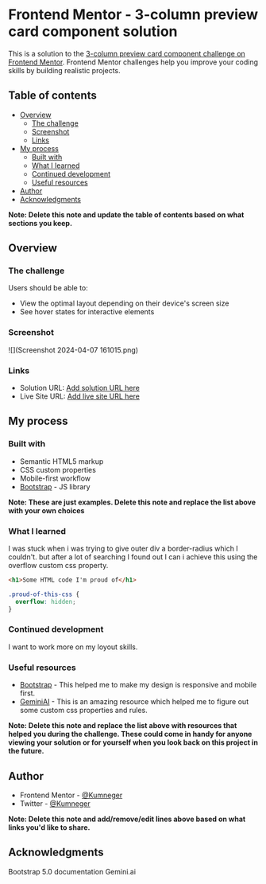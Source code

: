 # Frontend Mentor - 3-column preview card component solution

This is a solution to the [3-column preview card component challenge on Frontend Mentor](https://www.frontendmentor.io/challenges/3column-preview-card-component-pH92eAR2-). Frontend Mentor challenges help you improve your coding skills by building realistic projects. 

## Table of contents

- [Overview](#overview)
  - [The challenge](#the-challenge)
  - [Screenshot](#screenshot)
  - [Links](#links)
- [My process](#my-process)
  - [Built with](#built-with)
  - [What I learned](#what-i-learned)
  - [Continued development](#continued-development)
  - [Useful resources](#useful-resources)
- [Author](#author)
- [Acknowledgments](#acknowledgments)

**Note: Delete this note and update the table of contents based on what sections you keep.**

## Overview

### The challenge

Users should be able to:

- View the optimal layout depending on their device's screen size
- See hover states for interactive elements

### Screenshot

![](Screenshot 2024-04-07 161015.png)

### Links

- Solution URL: [Add solution URL here](https://your-solution-url.com)
- Live Site URL: [Add live site URL here](https://your-live-site-url.com)

## My process

### Built with

- Semantic HTML5 markup
- CSS custom properties
- Mobile-first workflow
- [Bootstrap](https://bootstrap.org/) - JS library

**Note: These are just examples. Delete this note and replace the list above with your own choices**

### What I learned

I was stuck when i was trying to give outer div a border-radius which I couldn't. but after a lot of searching I found out I can i achieve this using the overflow custom css property.

```html
<h1>Some HTML code I'm proud of</h1>
```
```css
.proud-of-this-css {
  overflow: hidden;
}
```

### Continued development

I want to work more on my loyout skills.

### Useful resources

- [Bootstrap](https://www.bootstrap.com) - This helped me to make my design is responsive and mobile first.
- [GeminiAI](https://www.Gemini.com) - This is an amazing resource which helped me to figure out some custom css properties and rules.

**Note: Delete this note and replace the list above with resources that helped you during the challenge. These could come in handy for anyone viewing your solution or for yourself when you look back on this project in the future.**

## Author

- Frontend Mentor - [@Kumneger](https://www.frontendmentor.io/profile/kumneger49)
- Twitter - [@Kumneger](https://www.twitter.com/kumneger49)

**Note: Delete this note and add/remove/edit lines above based on what links you'd like to share.**

## Acknowledgments

Bootstrap 5.0 documentation
Gemini.ai